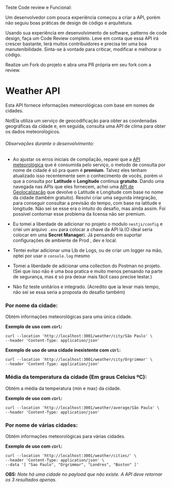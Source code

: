 Teste Code review e Funcional:

Um desenvolvedor com pouca experiência começou a criar a API, porém não seguiu boas práticas de design de código e arquitetura.

Usando sua experiência em desenvolvimento de software, patterns de code design, faça um Code Review completo. Leve em conta que essa API irá crescer bastante, terá muitos contribuidores e precisa ter uma boa manutenibilidade. Sinta-se à vontade para criticar, modificar e melhorar o código.

Realize um Fork do projeto e abra uma PR própria em seu fork com a review.


# Weather API

Esta API fornece informações meteorológicas com base em nomes de cidades. 

NotEla utiliza um serviço de geocodificação para obter as coordenadas geográficas da cidade e, em seguida, consulta uma API de clima para obter os dados meteorológicos.

###### Observações durante o desenvolvimento:
* Ao ajustar os erros iniciais de compilação, reparei que a
[API meteorológica](https://www.api-ninjas.com/api/weather)
que é consumida pelo serviço, o metodo de consulta por nome de cidade é só pra quem é **premium**.
Talvez eles tenham atualizado isso recentemente sem o conhecimento de vocês, porém vi que a consulta por **Latitude** e **Longitude** continua **gratuito**. Dando uma navegada nas APIs que eles fornecem, achei uma [API de Geolocalização](https://www.api-ninjas.com/api/geocoding) que devolve o Latitude e Longitude com base no nome da cidade (também gratuito). Resolvi criar uma segunda integração, para conseguir consultar a previsão do tempo, com base na latitude e longitude.
Não sei se esse era o intuito do desafio, mas ainda assim. Foi possível contornar esse problema da licensa não ser premium.

* Eu tomei a liberdade de adicionar no projeto o modulo ```nestjs/config``` e criei um arquivo ```.env``` para colocar a chave da API lá.(O ideal seria colocar em uma **Secret Manager**). Já pensando em suportar configurações de ambiente de Prod , dev e local.

* Tentei evitar adicionar uma Lib de Logs, ou de criar um logger na mão, optei por usar o ```console.log``` mesmo

* Tomei a liberdade de adicionar uma collection do Postman no projeto. (Sei que isso não é uma boa pratica e muito menos pensando na parte de segurança, mas é só pra deixar mais fácil caso precise testar.) 


* Não fiz teste unitários e integrado. (Acredito que ia levar mais tempo, não sei se essa seria a proposta do desafio também) 


### Por nome da cidade:

Obtém informações meteorológicas para uma única cidade.

**Exemplo de uso com `cUrl`:**
```
curl --location 'http://localhost:3001/weather/city/São Paulo' \
--header 'Content-Type: application/json'
```

**Exemplo de uso de uma cidade inexistente com `cUrl`:**
```
curl --location 'http://localhost:3001/weather/city/Orgrimmar' \
--header 'Content-Type: application/json'
```

### Média da temperatura da cidade (Em graus Celcius ºC):

Obtém a média da temperatura (min e max) da cidade.

**Exemplo de uso com `cUrl`:**
```
curl --location 'http://localhost:3001/weather/average/São Paulo' \
--header 'Content-Type: application/json'
```

### Por nome de várias cidades:

Obtém informações meteorológicas para várias cidades.

**Exemplo de uso com `cUrl`:**
```
curl --location 'http://localhost:3001/weather/cities/' \
--header 'Content-Type: application/json' \
--data '[ "Sao Paulo", "Orgrimmar", "Londres", "Boston" ]'
```
**OBS:** *Note há uma cidade no payload que não existe. A API deve retornar os 3 resultados apenas.*   
